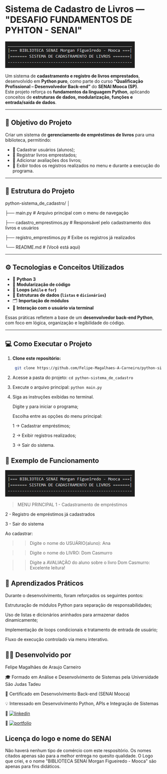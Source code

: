 # Sistema de Cadastro de Livros — "DESAFIO FUNDAMENTOS DE PYHTON - SENAI"

![alt text](logo.png)

Um sistema de **cadastramento e registro de livros emprestados**, desenvolvido em **Python puro**, como parte do curso **“Qualificação Profissional – Desenvolvedor Back-end”** do **SENAI Mooca (SP)**.  
Este projeto reforça os **fundamentos da linguagem Python**, aplicando conceitos de **estruturas de dados, modularização, funções e entrada/saída de dados**.

---

## 🚀 Objetivo do Projeto

Criar um sistema de **gerenciamento de empréstimos de livros** para uma biblioteca, permitindo:

- 📘 Cadastrar usuários (alunos);
- 📗 Registrar livros emprestados;
- 💬 Adicionar avaliações dos livros;
- 📄 Exibir todos os registros realizados no menu e durante a execução do programa.

---

## 🧩 Estrutura do Projeto

python-sistema_de_cadastro/
│

├── main.py # Arquivo principal com o menu de navegação

├── cadastro_emprestimos.py # Responsável pelo cadastramento dos livros e usuários

├── registro_emprestimos.py # Exibe os registros já realizados

└── README.md # (Você está aqui)


---

## ⚙️ Tecnologias e Conceitos Utilizados

- 🐍 **Python 3**
- 🧱 **Modularização de código**
- 🔁 **Loops (`while` e `for`)**
- 🧠 **Estruturas de dados (`listas` e `dicionários`)**
- 🗂️ **Importação de módulos**
- 💬 **Interação com o usuário via terminal**

Essas práticas refletem a base de um **desenvolvedor back-end Python**, com foco em lógica, organização e legibilidade do código.

---

## 💻 Como Executar o Projeto

1. **Clone este repositório:**
   ```bash
    git clone https://github.com/Felipe-Magalhaes-A-Carneiro/python-sistema_de_cadastro.git

2. Acesse a pasta do projeto: 
    `cd python-sistema_de_cadastro`

3. Execute o arquivo principal:
    `python main.py`

4. Siga as instruções exibidas no terminal.

    Digite y para iniciar o programa;

    Escolha entre as opções do menu principal:

    1 → Cadastrar empréstimos;

    2 → Exibir registros realizados;

    3 → Sair do sistema.

## 🧠 Exemplo de Funcionamento

![alt text](logo.png)

> MENU PRINCIPAL
1 - Cadastramento de empréstimos

2 - Registro de empréstimos já cadastrados

3 - Sair do sistema

Ao cadastrar:

>> Digite o nome do USUÁRIO(aluno): Ana

>> Digite o nome do LIVRO: Dom Casmurro

>> Digite a AVALIAÇÃO do aluno sobre o livro Dom Casmurro: Excelente leitura!

## 🧰 Aprendizados Práticos

Durante o desenvolvimento, foram reforçados os seguintes pontos:

Estruturação de módulos Python para separação de responsabilidades;

Uso de listas e dicionários aninhados para armazenar dados dinamicamente;

Implementação de loops condicionais e tratamento de entrada de usuário;

Fluxo de execução controlado via menu interativo.

## 🧑‍💻 Desenvolvido por

Felipe Magalhães de Araujo Carneiro

🎓 Formado em Análise e Desenvolvimento de Sistemas pela Universidade São Judas Tadeu

📍 Certificado em Desenvolvimento Back-end (SENAI Mooca)

💡 Interessado em Desenvolvimento Python, APIs e Integração de Sistemas

🔗 [![linkedin](https://img.shields.io/badge/linkedin-0A66C2?style=for-the-badge&logo=linkedin&logoColor=white)](https://www.linkedin.com/in/felipe-magalhaes-arq)

💾 [![portfolio](https://img.shields.io/badge/my_portfolio-000?style=for-the-badge&logo=ko-fi&logoColor=white)](https://github.com/Felipe-Magalhaes-A-Carneiro?tab=repositories)

## Licença do logo e nome do SENAI
Não haverá nenhum tipo de comércio com este respositório. Os nomes citados apenas são para a melhor entrega no quesito qualidade.
O Logo que criei, e o nome "BIBLIOTECA SENAI Morgan Figueiredo - Mooca" são apenas para fins didáticos. 
